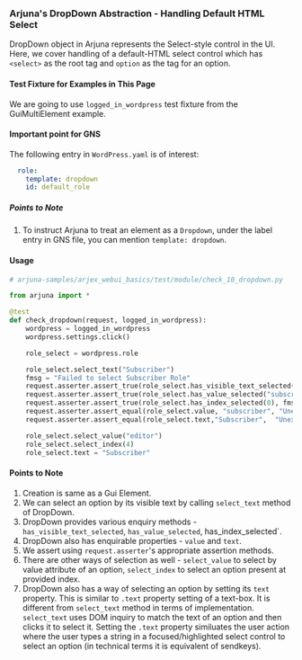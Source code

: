 ### Arjuna's DropDown Abstraction - Handling Default HTML Select

DropDown object in Arjuna represents the Select-style control in the UI. Here, we cover handling of a default-HTML select control which has `<select>` as the root tag and `option` as the tag for an option.

#### Test Fixture for Examples in This Page

We are going to use `logged_in_wordpress` test fixture from the GuiMultiElement example.

#### Important point for GNS

The following entry in `WordPress.yaml` is of interest:

```YAML
  role:
    template: dropdown
    id: default_role
```

##### Points to Note
1. To instruct Arjuna to treat an element as a `Dropdown`, under the label entry in GNS file, you can mention `template: dropdown`.

#### Usage

```python
# arjuna-samples/arjex_webui_basics/test/module/check_10_dropdown.py

from arjuna import *

@test
def check_dropdown(request, logged_in_wordpress):
    wordpress = logged_in_wordpress
    wordpress.settings.click()

    role_select = wordpress.role

    role_select.select_text("Subscriber")
    fmsg = "Failed to select Subscriber Role"
    request.asserter.assert_true(role_select.has_visible_text_selected("Subscriber"), fmsg)
    request.asserter.assert_true(role_select.has_value_selected("subscriber"), fmsg)
    request.asserter.assert_true(role_select.has_index_selected(0), fmsg)
    request.asserter.assert_equal(role_select.value, "subscriber", "Unexpected Value attribute of Role.")
    request.asserter.assert_equal(role_select.text,"Subscriber",  "Unexpected Selected Role Text ")

    role_select.select_value("editor")
    role_select.select_index(4)
    role_select.text = "Subscriber"
```

#### Points to Note
1. Creation is same as a Gui Element.
2. We can select an option by its visible text by calling `select_text` method of DropDown.
3. DropDown provides various enquiry methods - `has_visible_text_selected`, `has_value_selected`, has_index_selected`.
4. DropDown also has enquirable properties - `value` and `text`.
5. We assert using `request.asserter`'s appropriate assertion methods.
6. There are other ways of selection as well - `select_value` to select by value attribute of an option, `select_index` to select an option present at provided index.
7. DropDown also has a way of selecting an option by setting its `text` property. This is similar to `.text` property setting of a text-box. It is different from `select_text` method in terms of implementation. `select_text` uses DOM inquiry to match the text of an option and then clicks it to select it. Setting the `.text` property similuates the user action where the user types a string in a focused/highlighted select control to select an option (in technical terms it is equivalent of sendkeys).
